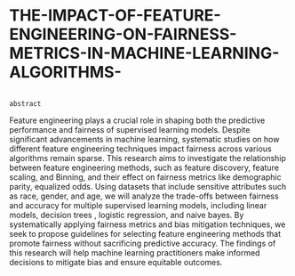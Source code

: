 # THE-IMPACT-OF-FEATURE-ENGINEERING-ON-FAIRNESS-METRICS-IN-MACHINE-LEARNING-ALGORITHMS-
                                                                   abstract

Feature engineering plays a crucial role in shaping both the predictive performance and fairness of supervised learning models. Despite significant advancements in machine learning, systematic studies on how different feature engineering techniques impact fairness across various algorithms remain sparse. This research aims to investigate the relationship between feature engineering methods, such as feature discovery, feature scaling, and Binning, and their effect on fairness metrics like demographic parity, equalized odds. Using datasets that include sensitive attributes such as race, gender, and age, we will analyze the trade-offs between fairness and accuracy for multiple supervised learning models, including linear models, decision trees , logistic regression, and naive bayes. By systematically applying fairness metrics and bias mitigation techniques, we seek to propose guidelines for selecting feature engineering methods that promote fairness without sacrificing predictive accuracy. The findings of this research will help machine learning practitioners make informed decisions to mitigate bias and ensure equitable outcomes.
